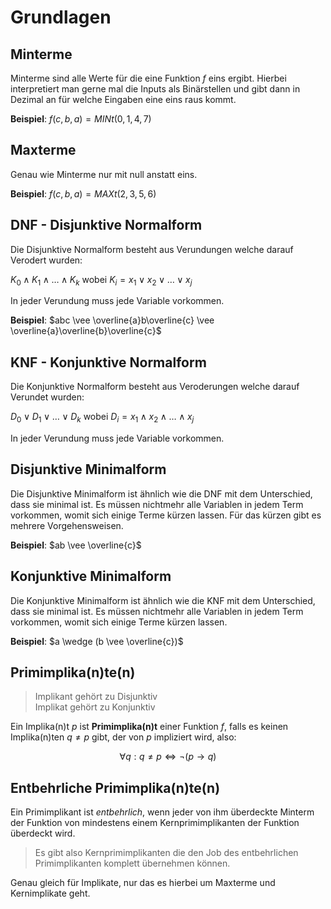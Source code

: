 # Grundlagen

## Minterme

Minterme sind alle Werte für die eine Funktion $f$ eins ergibt.
Hierbei interpretiert man gerne mal die Inputs als Binärstellen und gibt dann in Dezimal an für welche Eingaben eine eins raus kommt.

**Beispiel**: $f(c, b, a) = MINt(0, 1, 4, 7)$

## Maxterme

Genau wie Minterme nur mit null anstatt eins.

**Beispiel**: $f(c, b, a) = MAXt(2, 3, 5, 6)$

## DNF - Disjunktive Normalform

Die Disjunktive Normalform besteht aus Verundungen welche darauf Verodert wurden:

$K_0 \wedge K_1 \wedge \dots \wedge K_k$ wobei $K_i = x_1 \vee x_2 \vee \dots \vee x_j$

In jeder Verundung muss jede Variable vorkommen.

**Beispiel**: $abc \vee \overline{a}b\overline{c} \vee \overline{a}\overline{b}\overline{c}$

## KNF - Konjunktive Normalform

Die Konjunktive Normalform besteht aus Veroderungen welche darauf Verundet wurden:

$D_0 \vee D_1 \vee \dots \vee D_k$ wobei $D_i = x_1 \wedge x_2 \wedge \dots \wedge x_j$

In jeder Verundung muss jede Variable vorkommen.


## Disjunktive Minimalform

Die Disjunktive Minimalform ist ähnlich wie die DNF mit dem Unterschied, dass sie minimal ist.
Es müssen nichtmehr alle Variablen in jedem Term vorkommen, womit sich einige Terme kürzen lassen.
Für das kürzen gibt es mehrere Vorgehensweisen.

**Beispiel**: $ab \vee \overline{c}$

## Konjunktive Minimalform

Die Konjunktive Minimalform ist ähnlich wie die KNF mit dem Unterschied, dass sie minimal ist.
Es müssen nichtmehr alle Variablen in jedem Term vorkommen, womit sich einige Terme kürzen lassen.

**Beispiel**: $a \wedge (b \vee \overline{c})$

## Primimplika(n)te(n)

> Implikant gehört zu Disjunktiv<br />
> Implikat gehört zu Konjunktiv

Ein Implika(n)t $p$ ist **Primimplika(n)t** einer Funktion $f$, falls es keinen Implika(n)ten $q \ne p$ gibt, der von $p$ impliziert wird, also:

$$\forall q: q \ne p \iff \neg(p \rightarrow q)$$

## Entbehrliche Primimplika(n)te(n)

Ein Primimplikant ist *entbehrlich*, wenn jeder von ihm überdeckte Minterm der Funktion von mindestens einem Kernprimimplikanten der Funktion überdeckt wird.

> Es gibt also Kernprimimplikanten die den Job des entbehrlichen Primimplikanten komplett übernehmen können.

Genau gleich für Implikate, nur das es hierbei um Maxterme und Kernimplikate geht.

